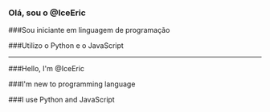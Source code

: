   ### Olá, sou o @IceEric
 
 ###Sou iniciante em linguagem de programação
 
 ###Utilizo o Python e o JavaScript

----------------------------------------------------

 ###Hello, I'm @IceEric

 ###I'm new to programming language

 ###I use Python and JavaScript
